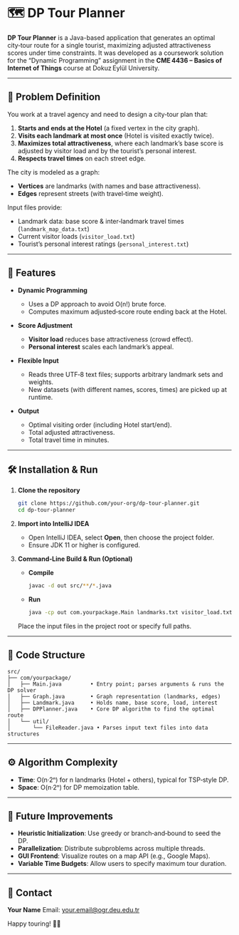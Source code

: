# 🗺️ DP Tour Planner

**DP Tour Planner** is a Java-based application that generates an optimal city‑tour route for a single tourist, maximizing adjusted attractiveness scores under time constraints. It was developed as a coursework solution for the “Dynamic Programming” assignment in the **CME 4436 – Basics of Internet of Things** course at Dokuz Eylül University.

---

## 📝 Problem Definition

You work at a travel agency and need to design a city‑tour plan that:

1. **Starts and ends at the Hotel** (a fixed vertex in the city graph).
2. **Visits each landmark at most once** (Hotel is visited exactly twice).
3. **Maximizes total attractiveness**, where each landmark’s base score is adjusted by visitor load and by the tourist’s personal interest.
4. **Respects travel times** on each street edge.

The city is modeled as a graph:

* **Vertices** are landmarks (with names and base attractiveness).
* **Edges** represent streets (with travel‑time weight).

Input files provide:

* Landmark data: base score & inter‑landmark travel times (`landmark_map_data.txt`)
* Current visitor loads (`visitor_load.txt`)
* Tourist’s personal interest ratings (`personal_interest.txt`)

---

## 🚀 Features

* **Dynamic Programming**

  * Uses a DP approach to avoid O(n!) brute force.
  * Computes maximum adjusted‑score route ending back at the Hotel.

* **Score Adjustment**

  * **Visitor load** reduces base attractiveness (crowd effect).
  * **Personal interest** scales each landmark’s appeal.

* **Flexible Input**

  * Reads three UTF‑8 text files; supports arbitrary landmark sets and weights.
  * New datasets (with different names, scores, times) are picked up at runtime.

* **Output**

  * Optimal visiting order (including Hotel start/end).
  * Total adjusted attractiveness.
  * Total travel time in minutes.

---

## 🛠️ Installation & Run

1. **Clone the repository**

   ```bash
   git clone https://github.com/your-org/dp-tour-planner.git
   cd dp-tour-planner
   ```

2. **Import into IntelliJ IDEA**

   * Open IntelliJ IDEA, select **Open**, then choose the project folder.
   * Ensure JDK 11 or higher is configured.

3. **Command‑Line Build & Run (Optional)**

   * **Compile**

     ```bash
     javac -d out src/**/*.java
     ```
   * **Run**

     ```bash
     java -cp out com.yourpackage.Main landmarks.txt visitor_load.txt personal_interest.txt
     ```

   Place the input files in the project root or specify full paths.

---

## 📂 Code Structure

```text
src/
├── com/yourpackage/
│   ├── Main.java         • Entry point; parses arguments & runs the DP solver
│   ├── Graph.java        • Graph representation (landmarks, edges)
│   ├── Landmark.java     • Holds name, base score, load, interest
│   ├── DPPlanner.java    • Core DP algorithm to find the optimal route
│   └── util/
│       └── FileReader.java • Parses input text files into data structures
```

---

## ⚙️ Algorithm Complexity

* **Time**: O(n·2ⁿ) for n landmarks (Hotel + others), typical for TSP‑style DP.
* **Space**: O(n·2ⁿ) for DP memoization table.

---

## 🔮 Future Improvements

* **Heuristic Initialization**: Use greedy or branch‑and‑bound to seed the DP.
* **Parallelization**: Distribute subproblems across multiple threads.
* **GUI Frontend**: Visualize routes on a map API (e.g., Google Maps).
* **Variable Time Budgets**: Allow users to specify maximum tour duration.

---

## 📧 Contact

**Your Name**
Email: [your.email@ogr.deu.edu.tr](mailto:your.email@ogr.deu.edu.tr)

Happy touring! 🚴‍♂️
